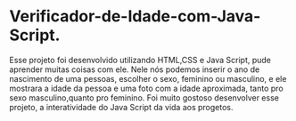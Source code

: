 # Verificador-de-Idade-com-Java-Script.
Esse projeto foi desenvolvido utilizando HTML,CSS e Java Script, pude aprender muitas coisas com ele.
Nele nós podemos inserir o ano de nascimento de uma pessoas, escolher o sexo, feminino ou masculino, e ele mostrara a idade da pessoa e uma foto com a idade aproximada,
tanto pro sexo masculino,quanto pro feminino.
Foi muito gostoso desenvolver esse projeto, a interatividade do Java Script da vida aos progetos.

